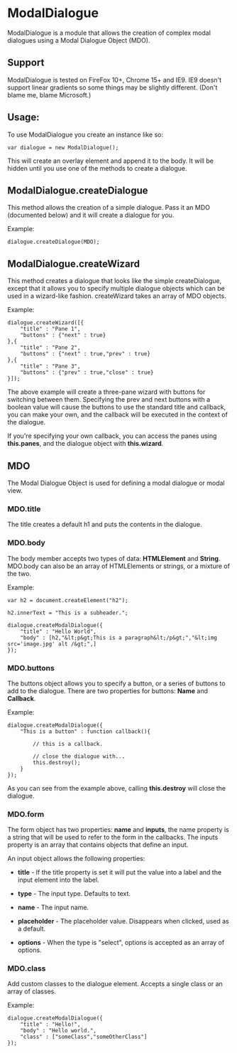 # ModalDialogue #

ModalDialogue is a module that allows the creation of complex modal dialogues using a
Modal Dialogue Object (MDO).

## Support ##

ModalDialogue is tested on FireFox 10+, Chrome 15+ and IE9. IE9 doesn't support linear
gradients so some things may be slightly different. (Don't blame me, blame Microsoft.)

## Usage: ##

To use ModalDialogue you create an instance like so:

	var dialogue = new ModalDialogue();

This will create an overlay element and append it to the body. It will be hidden until 
you use one of the methods to create a dialogue.

## ModalDialogue.createDialogue ##

This method allows the creation of a simple dialogue. Pass it an MDO (documented below) and
it will create a dialogue for you.

Example:

	dialogue.createDialogue(MDO);

## ModalDialogue.createWizard ##

This method creates a dialogue that looks like the simple createDialogue, except that it allows
you to specify multiple dialogue objects which can be used in a wizard-like fashion. createWizard
takes an array of MDO objects.

Example:

	dialogue.createWizard([{
		"title" : "Pane 1",
		"buttons" : {"next" : true}
	},{
		"title" : "Pane 2",
		"buttons" : {"next" : true,"prev" : true}
	},{
		"title" : "Pane 3",
		"buttons" : {"prev" : true,"close" : true}
	}]);

The above example will create a three-pane wizard with buttons for switching between them. Specifying
the prev and next buttons with a boolean value will cause the buttons to use the standard title and callback,
you can make your own, and the callback will be executed in the context of the dialogue.

If you're specifying your own callback, you can access the panes using __this.panes__, and the 
dialogue object with __this.wizard__.

## MDO ##

The Modal Dialogue Object is used for defining a modal dialogue or modal view.

### MDO.title ###

The title creates a default h1 and puts the contents in the dialogue.

### MDO.body ###

The body member accepts two types of data: __HTMLElement__ and __String__. MDO.body can 
also be an array of HTMLElements or strings, or a mixture of the two.

Example:

	var h2 = document.createElement("h2");

	h2.innerText = "This is a subheader.";

	dialogue.createModalDialogue({
		"title" : "Hello World",
		"body" : [h2,"&lt;p&gt;This is a paragraph&lt;/p&gt;","&lt;img src='image.jpg' alt /&gt;",]
	});

### MDO.buttons ###

The buttons object allows you to specify a button, or a series of buttons to add 
to the dialogue. There are two properties for buttons: __Name__ and __Callback__.

Example:

	dialogue.createModalDialogue({
		"This is a button" : function callback(){
		
			// this is a callback.
		
			// close the dialogue with...
			this.destroy();
		}
	});

As you can see from the example above, calling __this.destroy__ will close the dialogue.

### MDO.form ###

The form object has two properties: __name__ and __inputs__, the name property
is a string that will be used to refer to the form in the callbacks. The inputs
property is an array that contains objects that define an input.

An input object allows the following properties:

- __title__ - If the title property is set it will put the value into a label 
and the input element into the label.

- __type__ - The input type. Defaults to text.

- __name__ - The input name.

- __placeholder__ - The placeholder value. Disappears when clicked, used as a default.

- __options__ - When the type is "select", options is accepted as an array of options.

### MDO.class ###

Add custom classes to the dialogue element. Accepts a single class or an array
of classes.

Example:

	dialogue.createModalDialogue({
		"title" : "Hello!",
		"body" : "Hello world.",
		"class" : ["someClass","someOtherClass"]	
	});
